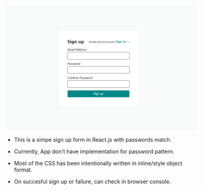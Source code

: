 ![app image](<Screenshot 2024-09-23 225135.png>)

- This is a simpe sign up form in React.js with passwords match.

- Currently, App don't have implementation for password pattern.

- Most of the CSS has been intentionally written in inline/style object format.

- On succesful sign up or failure, can check in browser console.
